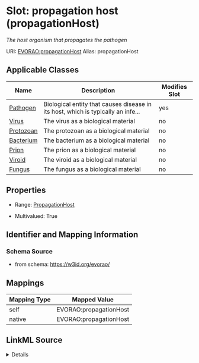 

# Slot: propagation host (propagationHost) 


_The host organism that propagates the pathogen_





URI: [EVORAO:propagationHost](https://w3id.org/evorao/propagationHost)
Alias: propagationHost

<!-- no inheritance hierarchy -->





## Applicable Classes

| Name | Description | Modifies Slot |
| --- | --- | --- |
| [Pathogen](Pathogen.md) | Biological entity that causes disease in its host, which is typically an infe... |  yes  |
| [Virus](Virus.md) | The virus as a biological material |  no  |
| [Protozoan](Protozoan.md) | The protozoan as a biological material |  no  |
| [Bacterium](Bacterium.md) | The bacterium as a biological material |  no  |
| [Prion](Prion.md) | The prion as a biological material |  no  |
| [Viroid](Viroid.md) | The viroid as a biological material |  no  |
| [Fungus](Fungus.md) | The fungus as a biological material |  no  |







## Properties

* Range: [PropagationHost](PropagationHost.md)

* Multivalued: True





## Identifier and Mapping Information







### Schema Source


* from schema: https://w3id.org/evorao/




## Mappings

| Mapping Type | Mapped Value |
| ---  | ---  |
| self | EVORAO:propagationHost |
| native | EVORAO:propagationHost |




## LinkML Source

<details>
```yaml
name: propagationHost
description: The host organism that propagates the pathogen
title: propagation host
from_schema: https://w3id.org/evorao/
rank: 1000
alias: propagationHost
domain_of:
- Pathogen
range: PropagationHost
required: false
multivalued: true

```
</details>